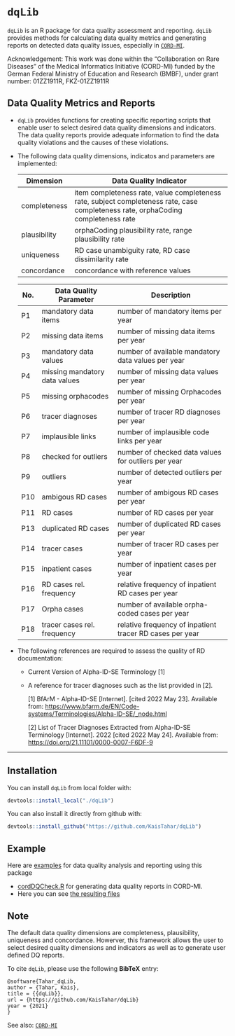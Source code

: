 # `dqLib`

`dqLib` is an R package for data quality assessment and reporting. 
`dqLib` provides methods for calculating data quality metrics and generating reports on detected data quality issues, especially in [`CORD-MI`](https://www.medizininformatik-initiative.de/de/CORD).

Acknowledgement: This work was done within the “Collaboration on Rare Diseases” of the Medical Informatics Initiative (CORD-MI) funded by the German Federal Ministry of Education and Research (BMBF), under grant number: 01ZZ1911R, FKZ-01ZZ1911R

## Data Quality Metrics and Reports
-  `dqLib` provides functions for creating specific reporting scripts that enable user to select desired data quality dimensions and indicators. The data quality reports provide adequate information to find the data quality violations and the causes of these violations.
- The following data quality dimensions, indicatos and parameters are implemented:

  | Dimension  | Data Quality Indicator | 
  | ------------- | ------------- |
  | completeness  | item completeness rate, value completeness rate, subject completeness rate, case completeness rate, orphaCoding completeness rate  | 
  | plausibility  | orphaCoding plausibility rate, range plausibility rate | 
  | uniqueness |RD case unambiguity rate, RD case dissimilarity rate|
  | concordance |concordance with reference values| 
  
    
  | No. | Data Quality Parameter | Description |
  |-----|--------------------------- | ------------|
  |  P1 | mandatory data items | number of mandatory items per year |
  |  P2 | missing data items |  number of missing data items per year |
  |  P3 | mandatory data values | number of available mandatory data values per year |
  |  P4 | missing mandatory data values| number of missing data values per year |
  |  P5 | missing orphacodes |  number of missing Orphacodes per year |
  |  P6 | tracer diagnoses |  number of tracer RD diagnoses per year |
  |  P7 | implausible links | number of implausible code links per year |
  |  P8 | checked for outliers | number of checked data values for outliers per year |
  |  P9 | outliers | number of detected outliers per year |
  |  P10 | ambigous RD cases | number of ambigous RD cases per year |
  |  P11 | RD cases | number of RD cases per year |
  |  P13 | duplicated RD cases |  number of duplicated RD cases per year |
  |  P14 | tracer cases |  number of tracer RD cases per year |
  |  P15 | inpatient cases |  number of inpatient cases per year |
  |  P16 | RD cases rel. frequency| relative frequency of inpatient RD cases per year |
  |  P17 | Orpha cases | number of available orpha-coded cases per year|
  |  P18 | tracer cases rel. frequency| relative frequency of inpatient tracer RD cases per year |

- The following references are required to assess the quality of RD documentation:

  - Current Version of Alpha-ID-SE Terminology [1]
  - A reference for tracer diagnoses such as the list provided in [2].
  
    [1]   BfArM - Alpha-ID-SE [Internet]. [cited 2022 May 23]. Available from: https://www.bfarm.de/EN/Code-systems/Terminologies/Alpha-ID-SE/_node.html 
    
    [2]   List of Tracer Diagnoses Extracted from Alpha-ID-SE Terminology [Internet]. 2022 [cited 2022 May 24]. Available from:  https://doi.org/21.11101/0000-0007-F6DF-9
------------------------------------------------------------------------

## Installation

You can install `dqLib` from local folder with:

``` r
devtools::install_local("./dqLib")
```
You can also install it directly from github with:

``` r
devtools::install_github("https://github.com/KaisTahar/dqLib")
```
## Example

Here are [examples](https://github.com/KaisTahar/cordDqChecker-MIM) for data quality analysis and reporting using this package
- [cordDQCheck.R](https://github.com/KaisTahar/cordDqChecker-MIM/blob/master/Local/cordDqChecker.R) for generating data quality reports in CORD-MI.
- Here you can see [the resulting files](https://github.com/KaisTahar/cordDqChecker-MIM/tree/master/Local/Data/Export)

## Note
The default data quality dimensions are completeness, plausibility, uniqueness and concordance. Howerver, this framework allows the user to select desired quality dimensions and indicators as well as to generate user defined DQ reports. 

To cite `dqLib`, please use the following **BibTeX** entry: 

```
@software{Tahar_dqLib,
author = {Tahar, Kais},
title = {{dqLib}},
url = {https://github.com/KaisTahar/dqLib}
year = {2021}
}
```
See also: [`CORD-MI`](https://www.medizininformatik-initiative.de/de/CORD)